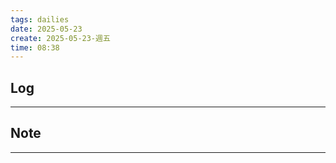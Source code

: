 ```yaml
---
tags: dailies  
date: 2025-05-23
create: 2025-05-23-週五
time: 08:38
---
```

## Log
---


## Note
---

